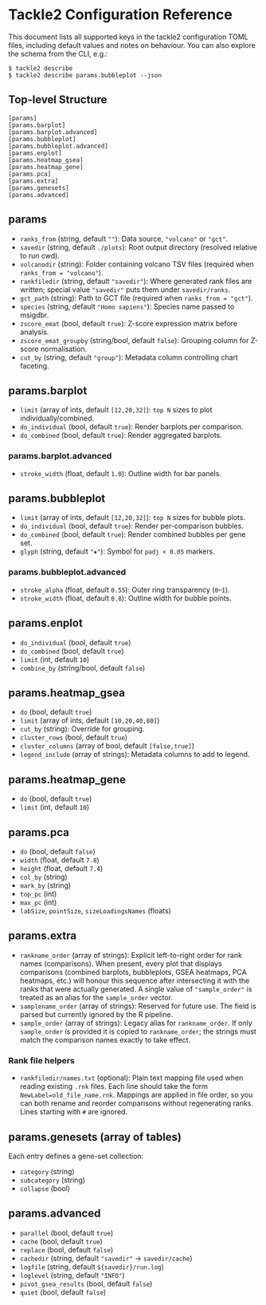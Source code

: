 # Tackle2 Configuration Reference

This document lists all supported keys in the tackle2 configuration TOML files, including default values and notes on behaviour. You can also explore the schema from the CLI, e.g.:

```
$ tackle2 describe
$ tackle2 describe params.bubbleplot --json
```

## Top-level Structure

```
[params]
[params.barplot]
[params.barplot.advanced]
[params.bubbleplot]
[params.bubbleplot.advanced]
[params.enplot]
[params.heatmap_gsea]
[params.heatmap_gene]
[params.pca]
[params.extra]
[params.genesets]
[params.advanced]
```

## params

- `ranks_from` (string, default `""`): Data source, `"volcano"` or `"gct"`.
- `savedir` (string, default `./plots`): Root output directory (resolved relative to run cwd).
- `volcanodir` (string): Folder containing volcano TSV files (required when `ranks_from = "volcano"`).
- `rankfiledir` (string, default `"savedir"`): Where generated rank files are written; special value `"savedir"` puts them under `savedir/ranks`.
- `gct_path` (string): Path to GCT file (required when `ranks_from = "gct"`).
- `species` (string, default `"Homo sapiens"`): Species name passed to msigdbr.
- `zscore_emat` (bool, default `true`): Z-score expression matrix before analysis.
- `zscore_emat_groupby` (string/bool, default `false`): Grouping column for Z-score normalisation.
- `cut_by` (string, default `"group"`): Metadata column controlling chart faceting.

## params.barplot

- `limit` (array of ints, default `[12,20,32]`): `top N` sizes to plot individually/combined.
- `do_individual` (bool, default `true`): Render barplots per comparison.
- `do_combined` (bool, default `true`): Render aggregated barplots.

### params.barplot.advanced

- `stroke_width` (float, default `1.0`): Outline width for bar panels.

## params.bubbleplot

- `limit` (array of ints, default `[12,20,32]`): `top N` sizes for bubble plots.
- `do_individual` (bool, default `true`): Render per-comparison bubbles.
- `do_combined` (bool, default `true`): Render combined bubbles per gene set.
- `glyph` (string, default `"⁕"`): Symbol for `padj < 0.05` markers.

### params.bubbleplot.advanced

- `stroke_alpha` (float, default `0.55`): Outer ring transparency (`0`–`1`).
- `stroke_width` (float, default `0.8`): Outline width for bubble points.

## params.enplot

- `do_individual` (bool, default `true`)
- `do_combined` (bool, default `true`)
- `limit` (int, default `10`)
- `combine_by` (string/bool, default `false`)

## params.heatmap_gsea

- `do` (bool, default `true`)
- `limit` (array of ints, default `[10,20,40,80]`)
- `cut_by` (string): Override for grouping.
- `cluster_rows` (bool, default `true`)
- `cluster_columns` (array of bool, default `[false,true]`)
- `legend_include` (array of strings): Metadata columns to add to legend.

## params.heatmap_gene

- `do` (bool, default `true`)
- `limit` (int, default `10`)

## params.pca

- `do` (bool, default `false`)
- `width` (float, default `7.8`)
- `height` (float, default `7.4`)
- `col_by` (string)
- `mark_by` (string)
- `top_pc` (int)
- `max_pc` (int)
- `labSize`, `pointSize`, `sizeLoadingsNames` (floats)

## params.extra

- `rankname_order` (array of strings): Explicit left-to-right order for rank names (comparisons). When present, every plot that displays comparisons (combined barplots, bubbleplots, GSEA heatmaps, PCA heatmaps, etc.) will honour this sequence after intersecting it with the ranks that were actually generated. A single value of `"sample_order"` is treated as an alias for the `sample_order` vector.
- `samplename_order` (array of strings): Reserved for future use. The field is parsed but currently ignored by the R pipeline.
- `sample_order` (array of strings): Legacy alias for `rankname_order`. If only `sample_order` is provided it is copied to `rankname_order`; the strings must match the comparison names exactly to take effect.

### Rank file helpers

- `rankfiledir/names.txt` (optional): Plain text mapping file used when reading existing `.rnk` files. Each line should take the form `NewLabel=old_file_name.rnk`. Mappings are applied in file order, so you can both rename and reorder comparisons without regenerating ranks. Lines starting with `#` are ignored.

## params.genesets (array of tables)

Each entry defines a gene-set collection:

- `category` (string)
- `subcategory` (string)
- `collapse` (bool)

## params.advanced

- `parallel` (bool, default `true`)
- `cache` (bool, default `true`)
- `replace` (bool, default `false`)
- `cachedir` (string, default `"savedir"` → `savedir/cache`)
- `logfile` (string, default `${savedir}/run.log`)
- `loglevel` (string, default `"INFO"`)
- `pivot_gsea_results` (bool, default `false`)
- `quiet` (bool, default `false`)
